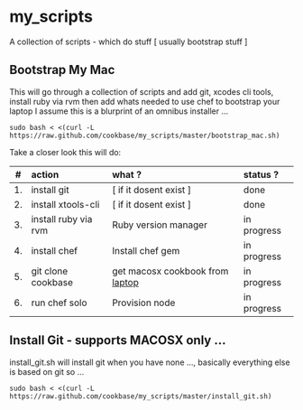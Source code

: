 my_scripts
==========

A collection of scripts - which do stuff [ usually bootstrap stuff ]


Bootstrap My Mac
----------------
  This will go through a collection of scripts and add git, xcodes cli tools, 
  install ruby via rvm then add whats needed to use chef to bootstrap your laptop
  I assume this is a blurprint of an omnibus installer ...

	sudo bash < <(curl -L https://raw.github.com/cookbase/my_scripts/master/bootstrap_mac.sh)

  Take a closer look this will do:

| #  | action      | what ?                  | status ? |
|:--:|:------------|:------------------------|:---------|
| 1. | install git | [ if it dosent exist ]  | done     |
| 2. | install xtools-cli | [ if it dosent exist ]  | done     |
| 3. | install ruby via rvm | Ruby version manager | in progress |
| 4. | install chef | Install chef gem | in progress |
| 5. | git clone cookbase | get macosx cookbook from [laptop][1] | in progress |
| 6. | run chef solo | Provision node | in progress |


Install Git - supports MACOSX only ...
-----------
install_git.sh will install git when you have none ..., basically everything else is based on git so ...
  
    sudo bash < <(curl -L https://raw.github.com/cookbase/my_scripts/master/install_git.sh)





[1]: https://github.com/cookbase/laptop 
